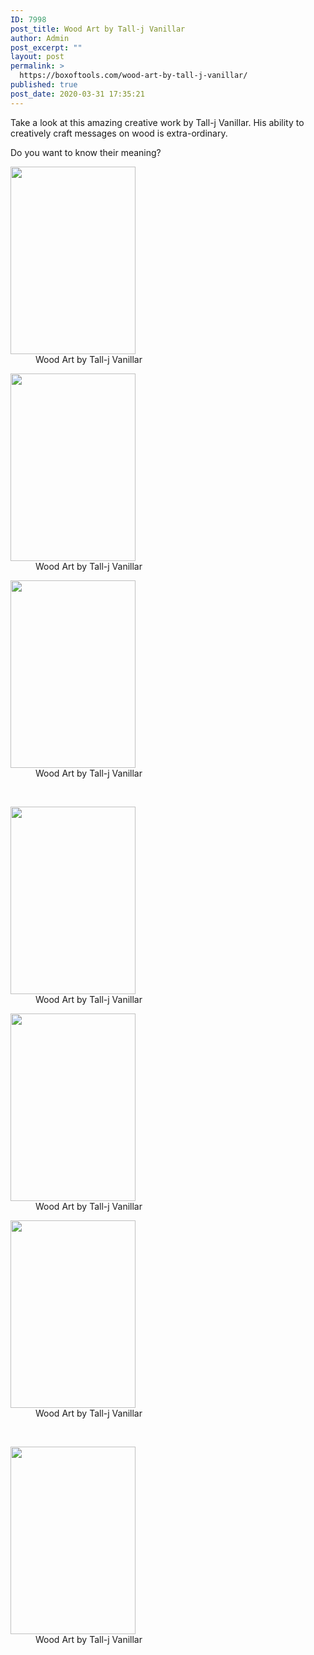 ```yaml
---
ID: 7998
post_title: Wood Art by Tall-j Vanillar
author: Admin
post_excerpt: ""
layout: post
permalink: >
  https://boxoftools.com/wood-art-by-tall-j-vanillar/
published: true
post_date: 2020-03-31 17:35:21
---
```

<!-- wp:paragraph -->
<p>Take a look at this amazing creative work by Tall-j Vanillar. His ability to creatively craft messages on wood is extra-ordinary.</p>
<!-- /wp:paragraph --><!-- wp:paragraph -->
<p>Do you want to know their meaning?</p>
<!-- /wp:paragraph --><!-- wp:image {"id":8027,"sizeSlug":"large"} -->
<figure></figure>
<!-- /wp:image -->		
		<style type="text/css">
			#gallery-3 {
				margin: auto;
			}
			#gallery-3 .gallery-item {
				float: left;
				margin-top: 10px;
				text-align: center;
				width: 33%;
			}
			#gallery-3 img {
				border: 2px solid #cfcfcf;
			}
			#gallery-3 .gallery-caption {
				margin-left: 0;
			}
			/* see gallery_shortcode() in wp-includes/media.php */
		</style>
		<dl class='gallery-item'>
			<dt class='gallery-icon portrait'>
				<img width="200" height="300" src="https://boxoftools.com/wp-content/uploads/2020/03/DSC_1023-Large-200x300.jpg" alt="" aria-describedby="gallery-3-8026" srcset="https://boxoftools.com/wp-content/uploads/2020/03/DSC_1023-Large-200x300.jpg 200w, https://boxoftools.com/wp-content/uploads/2020/03/DSC_1023-Large.jpg 599w" sizes="(max-width: 200px) 100vw, 200px" />
			</dt>
				<dd class='wp-caption-text gallery-caption' id='gallery-3-8026'>
				Wood Art by Tall-j Vanillar
				</dd></dl><dl class='gallery-item'>
			<dt class='gallery-icon portrait'>
				<img width="200" height="300" src="https://boxoftools.com/wp-content/uploads/2020/03/DSC_1021-Large-200x300.jpg" alt="" aria-describedby="gallery-3-8024" srcset="https://boxoftools.com/wp-content/uploads/2020/03/DSC_1021-Large-200x300.jpg 200w, https://boxoftools.com/wp-content/uploads/2020/03/DSC_1021-Large.jpg 599w" sizes="(max-width: 200px) 100vw, 200px" />
			</dt>
				<dd class='wp-caption-text gallery-caption' id='gallery-3-8024'>
				Wood Art by Tall-j Vanillar
				</dd></dl><dl class='gallery-item'>
			<dt class='gallery-icon portrait'>
				<img width="200" height="300" src="https://boxoftools.com/wp-content/uploads/2020/03/DSC_1020-Large-200x300.jpg" alt="" aria-describedby="gallery-3-8023" srcset="https://boxoftools.com/wp-content/uploads/2020/03/DSC_1020-Large-200x300.jpg 200w, https://boxoftools.com/wp-content/uploads/2020/03/DSC_1020-Large.jpg 599w" sizes="(max-width: 200px) 100vw, 200px" />
			</dt>
				<dd class='wp-caption-text gallery-caption' id='gallery-3-8023'>
				Wood Art by Tall-j Vanillar
				</dd></dl><br style="clear: both" /><dl class='gallery-item'>
			<dt class='gallery-icon portrait'>
				<img width="200" height="300" src="https://boxoftools.com/wp-content/uploads/2020/03/DSC_1018-Large-200x300.jpg" alt="" aria-describedby="gallery-3-8021" srcset="https://boxoftools.com/wp-content/uploads/2020/03/DSC_1018-Large-200x300.jpg 200w, https://boxoftools.com/wp-content/uploads/2020/03/DSC_1018-Large.jpg 599w" sizes="(max-width: 200px) 100vw, 200px" />
			</dt>
				<dd class='wp-caption-text gallery-caption' id='gallery-3-8021'>
				Wood Art by Tall-j Vanillar
				</dd></dl><dl class='gallery-item'>
			<dt class='gallery-icon portrait'>
				<img width="200" height="300" src="https://boxoftools.com/wp-content/uploads/2020/03/DSC_1014-Large-200x300.jpg" alt="" aria-describedby="gallery-3-8017" srcset="https://boxoftools.com/wp-content/uploads/2020/03/DSC_1014-Large-200x300.jpg 200w, https://boxoftools.com/wp-content/uploads/2020/03/DSC_1014-Large.jpg 599w" sizes="(max-width: 200px) 100vw, 200px" />
			</dt>
				<dd class='wp-caption-text gallery-caption' id='gallery-3-8017'>
				Wood Art by Tall-j Vanillar
				</dd></dl><dl class='gallery-item'>
			<dt class='gallery-icon portrait'>
				<img width="200" height="300" src="https://boxoftools.com/wp-content/uploads/2020/03/DSC_1013-Large-200x300.jpg" alt="" aria-describedby="gallery-3-8016" srcset="https://boxoftools.com/wp-content/uploads/2020/03/DSC_1013-Large-200x300.jpg 200w, https://boxoftools.com/wp-content/uploads/2020/03/DSC_1013-Large.jpg 599w" sizes="(max-width: 200px) 100vw, 200px" />
			</dt>
				<dd class='wp-caption-text gallery-caption' id='gallery-3-8016'>
				Wood Art by Tall-j Vanillar
				</dd></dl><br style="clear: both" /><dl class='gallery-item'>
			<dt class='gallery-icon portrait'>
				<img width="200" height="300" src="https://boxoftools.com/wp-content/uploads/2020/03/DSC_1009-Large-200x300.jpg" alt="" aria-describedby="gallery-3-8012" srcset="https://boxoftools.com/wp-content/uploads/2020/03/DSC_1009-Large-200x300.jpg 200w, https://boxoftools.com/wp-content/uploads/2020/03/DSC_1009-Large.jpg 599w" sizes="(max-width: 200px) 100vw, 200px" />
			</dt>
				<dd class='wp-caption-text gallery-caption' id='gallery-3-8012'>
				Wood Art by Tall-j Vanillar
				</dd></dl>
			<br style='clear: both' />